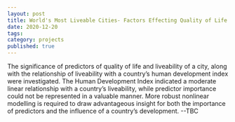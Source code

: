 ```yaml
---
layout: post
title: World's Most Liveable Cities- Factors Effecting Quality of Life
date: 2020-12-20
tags:
category: projects
published: true
---
```

The significance of predictors of quality of life and liveability of a city, along with the relationship of liveability with a country’s human development index were investigated. The Human Development Index indicated a moderate linear relationship with a country’s liveability, while predictor importance could not be represented in a valuable manner. More robust nonlinear modelling is required to draw advantageous insight for both the importance of predictors and the influence of a country’s development.
--TBC
